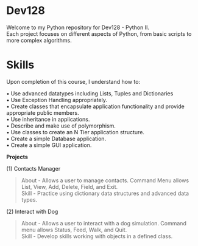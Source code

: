 # Dev128
Welcome to my Python repository for Dev128 - Python II.<br/> 
Each project focuses on different aspects of Python, from basic scripts to more complex algorithms.


# Skills
Upon completion of this course, I understand how to:<br/>

• Use advanced datatypes including Lists, Tuples and Dictionaries<br/>
• Use Exception Handling appropriately.<br/>
• Create classes that encapsulate application functionality and provide appropriate public members.<br/>
• Use inheritance in applications.<br/>
• Describe and make use of polymorphism.<br/>
• Use classes to create an N Tier application structure.<br/>
• Create a simple Database application.<br/>
• Create a simple GUI application.


**Projects**

(1) Contacts Manager
> About - Allows a user to manage contacts. Command Menu allows List, View, Add, Delete, Field, and Exit.<br />
> Skill - Practice using dictionary data structures and advanced data types.

(2) Interact with Dog 
> About - Allows a user to interact with a dog simulation. Command menu allows Status, Feed, Walk, and Quit.<br />
> Skill - Develop skills working with objects in a defined class.
